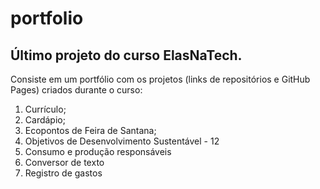 # portfolio
## Último projeto do curso ElasNaTech.

Consiste em um portfólio com os projetos (links de repositórios e GitHub Pages) criados durante o curso:
1. Currículo;
2. Cardápio;
3. Ecopontos de Feira de Santana;
4. Objetivos de Desenvolvimento Sustentável - 12
5. Consumo e produção responsáveis
6. Conversor de texto
7. Registro de gastos
